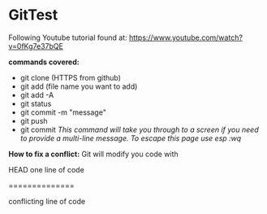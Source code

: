 # GitTest
Following Youtube tutorial found at: https://www.youtube.com/watch?v=0fKg7e37bQE

**commands covered:**
- git clone (HTTPS from github)
- git add (file name you want to add)
- git add -A
- git status 
- git commit -m "message"
- git push 
- git commit 
*This command will take you through to a screen if you need to provide 
a multi-line message. To escape this page use esp :wq*


**How to fix a conflict:**
Git will modify you code with
>>>>>>>>>>>>>>
HEAD 
one line of code

==============

conflicting line of code

>>>>>>>>>>>>>>